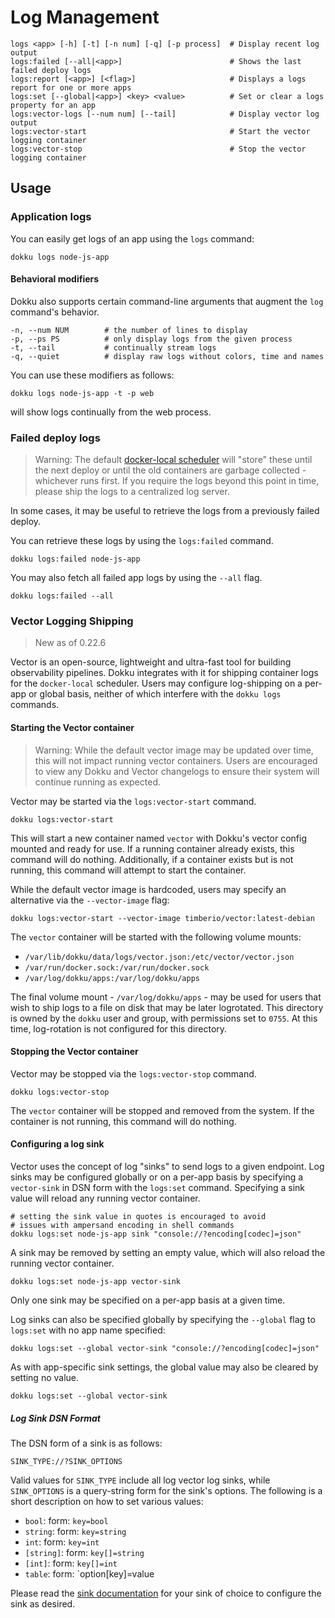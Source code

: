 # Log Management

```
logs <app> [-h] [-t] [-n num] [-q] [-p process]  # Display recent log output
logs:failed [--all|<app>]                        # Shows the last failed deploy logs
logs:report [<app>] [<flag>]                     # Displays a logs report for one or more apps
logs:set [--global|<app>] <key> <value>          # Set or clear a logs property for an app
logs:vector-logs [--num num] [--tail]            # Display vector log output
logs:vector-start                                # Start the vector logging container
logs:vector-stop                                 # Stop the vector logging container
```

## Usage

### Application logs

You can easily get logs of an app using the `logs` command:

```shell
dokku logs node-js-app
```

#### Behavioral modifiers

Dokku also supports certain command-line arguments that augment the `log` command's behavior.

```
-n, --num NUM        # the number of lines to display
-p, --ps PS          # only display logs from the given process
-t, --tail           # continually stream logs
-q, --quiet          # display raw logs without colors, time and names
```

You can use these modifiers as follows:

```shell
dokku logs node-js-app -t -p web
```

will show logs continually from the web process.

### Failed deploy logs

> Warning: The default [docker-local scheduler](/docs/advanced-usage/schedulers/docker-local.md) will "store" these until the next deploy or until the old containers are garbage collected - whichever runs first. If you require the logs beyond this point in time, please ship the logs to a centralized log server.

In some cases, it may be useful to retrieve the logs from a previously failed deploy.

You can retrieve these logs by using the `logs:failed` command.

```shell
dokku logs:failed node-js-app
```

You may also fetch all failed app logs by using the `--all` flag.

```shell
dokku logs:failed --all
```

### Vector Logging Shipping

> New as of 0.22.6

Vector is an open-source, lightweight and ultra-fast tool for building observability pipelines. Dokku integrates with it for shipping container logs for the `docker-local` scheduler. Users may configure log-shipping on a per-app or global basis, neither of which interfere with the `dokku logs` commands.

#### Starting the Vector container

> Warning: While the default vector image may be updated over time, this will not impact running vector containers. Users are encouraged to view any Dokku and Vector changelogs to ensure their system will continue running as expected.

Vector may be started via the `logs:vector-start` command.

```shell
dokku logs:vector-start
```

This will start a new container named `vector` with Dokku's vector config mounted and ready for use. If a running container already exists, this command will do nothing. Additionally, if a container exists but is not running, this command will attempt to start the container.

While the default vector image is hardcoded, users may specify an alternative via the `--vector-image` flag:

```shell
dokku logs:vector-start --vector-image timberio/vector:latest-debian
```

The `vector` container will be started with the following volume mounts:

- `/var/lib/dokku/data/logs/vector.json:/etc/vector/vector.json`
- `/var/run/docker.sock:/var/run/docker.sock`
- `/var/log/dokku/apps:/var/log/dokku/apps`

The final volume mount - `/var/log/dokku/apps` - may be used for users that wish to ship logs to a file on disk that may be later logrotated. This directory is owned by the `dokku` user and group, with permissions set to `0755`. At this time, log-rotation is not configured for this directory.

#### Stopping the Vector container

Vector may be stopped via the `logs:vector-stop` command.

```shell
dokku logs:vector-stop
```

The `vector` container will be stopped and removed from the system. If the container is not running, this command will do nothing.

#### Configuring a log sink

Vector uses the concept of log "sinks" to send logs to a given endpoint. Log sinks may be configured globally or on a per-app basis by specifying a `vector-sink` in DSN form with the `logs:set` command. Specifying a sink value will reload any running vector container.

```shell
# setting the sink value in quotes is encouraged to avoid
# issues with ampersand encoding in shell commands
dokku logs:set node-js-app sink "console://?encoding[codec]=json"
```

A sink may be removed by setting an empty value, which will also reload the running vector container.

```shell
dokku logs:set node-js-app vector-sink
```

Only one sink may be specified on a per-app basis at a given time.

Log sinks can also be specified globally by specifying the `--global` flag to `logs:set` with no app name specified:

```shell
dokku logs:set --global vector-sink "console://?encoding[codec]=json"
```

As with app-specific sink settings, the global value may also be cleared by setting no value.

```shell
dokku logs:set --global vector-sink
```

##### Log Sink DSN Format

The DSN form of a sink is as follows:

```
SINK_TYPE://?SINK_OPTIONS
```

Valid values for `SINK_TYPE` include all log vector log sinks, while `SINK_OPTIONS` is a query-string form for the sink's options. The following is a short description on how to set various values:

- `bool`: form: `key=bool`
- `string`: form: `key=string`
- `int`: form: `key=int`
- `[string]`: form: `key[]=string`
- `[int]`: form: `key[]=int`
- `table`: form: `option[key]=value

Please read the [sink documentation](https://vector.dev/docs/reference/sinks/) for your sink of choice to configure the sink as desired.
